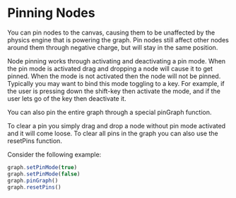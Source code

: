 # Pinning Nodes
You can pin nodes to the canvas, causing them to be unaffected by the physics engine that is powering the graph. Pin nodes still affect other nodes around them through negative charge, but will stay in the same position.

Node pinning works through activating and deactivating a pin mode. When the pin mode is activated drag and dropping a node will cause it to get pinned. When the mode is not activated then the node will not be pinned. Typically you may want to bind this mode toggling to a key. For example, if the user is pressing down the shift-key then activate the mode, and if the user lets go of the key then deactivate it.

You can also pin the entire graph through a special pinGraph function.

To clear a pin you simply drag and drop a node without pin mode activated and it will come loose. To clear all pins in the graph you can also use the resetPins function.

Consider the following example:
```javascript
graph.setPinMode(true)
graph.setPinMode(false)
graph.pinGraph()
graph.resetPins()
``` 